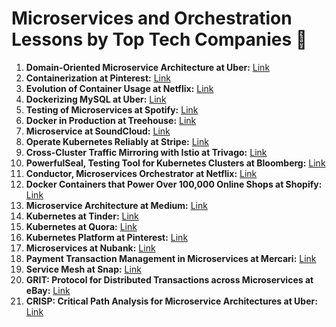 # Microservices and Orchestration Lessons by Top Tech Companies 🚀

1. **Domain-Oriented Microservice Architecture at Uber:** [Link](https://lnkd.in/gymJdCz7)
2. **Containerization at Pinterest:** [Link](https://lnkd.in/g3sumPC6)
3. **Evolution of Container Usage at Netflix:** [Link](https://lnkd.in/gN-xtmvc)
4. **Dockerizing MySQL at Uber:** [Link](https://lnkd.in/gxWkgs5d)
5. **Testing of Microservices at Spotify:** [Link](https://lnkd.in/gBpzHkaD)
6. **Docker in Production at Treehouse:** [Link](https://lnkd.in/gE4cUGhH)
7. **Microservice at SoundCloud:** [Link](https://lnkd.in/gAx_sddd)
8. **Operate Kubernetes Reliably at Stripe:** [Link](https://lnkd.in/g_S6wvyK)
9. **Cross-Cluster Traffic Mirroring with Istio at Trivago:** [Link](https://lnkd.in/gRK6tG9T)
10. **PowerfulSeal, Testing Tool for Kubernetes Clusters at Bloomberg:** [Link](https://lnkd.in/gPPhQWgb)
11. **Conductor, Microservices Orchestrator at Netflix:** [Link](https://lnkd.in/gZYAT-V3)
12. **Docker Containers that Power Over 100,000 Online Shops at Shopify:** [Link](https://lnkd.in/gJvz_39M)
13. **Microservice Architecture at Medium:** [Link](https://lnkd.in/gGArQqYw)
14. **Kubernetes at Tinder:** [Link](https://lnkd.in/g52mKp45)
15. **Kubernetes at Quora:** [Link](https://lnkd.in/gAAuzmaF)
16. **Kubernetes Platform at Pinterest:** [Link](https://lnkd.in/gc4V5R-g)
17. **Microservices at Nubank:** [Link](https://lnkd.in/gTP8uJjD)
18. **Payment Transaction Management in Microservices at Mercari:** [Link](https://lnkd.in/gNtbMRAs)
19. **Service Mesh at Snap:** [Link](https://lnkd.in/g7j4cPZh)
20. **GRIT: Protocol for Distributed Transactions across Microservices at eBay:** [Link](https://lnkd.in/gQy4w7Xe)
21. **CRISP: Critical Path Analysis for Microservice Architectures at Uber:** [Link](https://lnkd.in/geDpTvuA)

